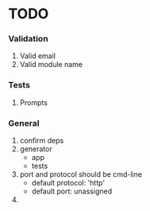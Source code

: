 TODO
====


### Validation

1. 	Valid email
2. 	Valid module name


### Tests

1. 	Prompts



### General

1. confirm deps
2. generator
	-	app
	- 	tests
3. port and protocol should be cmd-line
	-	default protocol: 'http'
	- 	default port: unassigned
4. 
